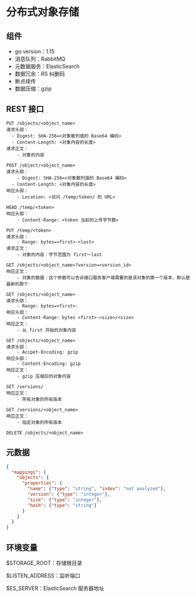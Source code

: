 # 分布式对象存储

## 组件

- go version：1.15
- 消息队列：RabbitMQ
- 元数据服务：ElasticSearch
- 数据冗余：RS 纠删码
- 断点续传
- 数据压缩：gzip

## REST 接口

```
PUT /objects/<object_name>
请求头部：
  - Digest: SHA-256=<对象散列值的 Base64 编码>
  - Content-Length: <对象内容的长度>
请求正文：
	- 对象的内容
```

```
POST /object/<object_name>
请求头部：
	- Digest: SHA-256=<对象散列值的 Base64 编码>
  - Content-Length: <对象内容的长度>
响应头部：
	- Location: <访问 /temp/token/ 的 URL>

HEAD /temp/<token>
响应头部：
	- Content-Range: <token 当前的上传字节数>

PUT /temp/<token>
请求头部：
	- Range: bytes=<first>-<last>
请求正文：
	- 对象的内容：字节范围为 first～last
```

```
GET /objects/<object_name>?version=<version_id>
响应正文：
	- 对象的数据：这个参数可以告诉接口服务客户端需要的是该对象的第一个版本，默认是最新的那个
```

```
GET /objects/<object_name>
请求头部：
	- Range: bytes=<first>-
响应头部：
	- Content-Range: bytes <first>-<size>/<size>
响应正文：
	- 从 first 开始的对象内容
```

```
GET /objects/<object_name>
请求头部：
	- Accpet-Encoding: gzip
响应头部：
	- Content-Encoding: gzip
响应正文：
	- gzip 压缩后的对象内容
```

```
GET /versions/
响应正文：
	- 所有对象的所有版本
	
GET /versions/<object_name>
响应正文：
	- 指定对象的所有版本
```

```
DELETE /objects/<object_name>
```

## 元数据

```json
{
  "mappings": {
    "objects": {
      "properties": {
        "name": {"type": "string", "index": "not analyzed"},
        "version": {"type": "integer"},
        "size": {"type": "integer"},
        "hash": {"type": "string"}
      }
    }
  }
}
```

## 环境变量

$STORAGE_ROOT：存储根目录

$LISTEN_ADDRESS：监听端口

$ES_SERVER：ElasticSearch 服务器地址